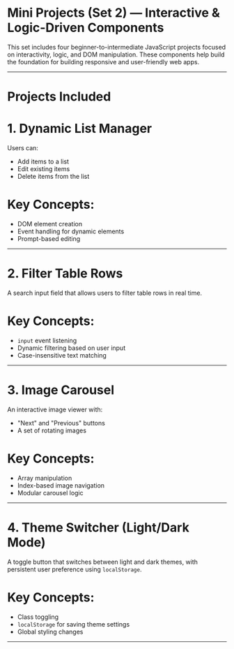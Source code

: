 # Mini Projects (Set 2) — Interactive & Logic-Driven Components

This set includes four beginner-to-intermediate JavaScript projects focused on interactivity, logic, and DOM manipulation. These components help build the foundation for building responsive and user-friendly web apps.

---

#  Projects Included

# 1. Dynamic List Manager

Users can:
- Add items to a list
- Edit existing items
- Delete items from the list

# Key Concepts:
- DOM element creation
- Event handling for dynamic elements
- Prompt-based editing

---

# 2. Filter Table Rows

A search input field that allows users to filter table rows in real time.

# Key Concepts:
- `input` event listening
- Dynamic filtering based on user input
- Case-insensitive text matching

---

# 3. Image Carousel

An interactive image viewer with:
- "Next" and "Previous" buttons
- A set of rotating images

# Key Concepts:
- Array manipulation
- Index-based image navigation
- Modular carousel logic

---

# 4. Theme Switcher (Light/Dark Mode)

A toggle button that switches between light and dark themes, with persistent user preference using `localStorage`.

# Key Concepts:
- Class toggling
- `localStorage` for saving theme settings
- Global styling changes

---
